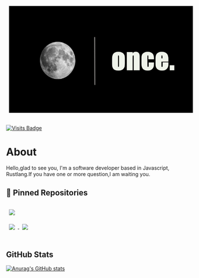 <img src="./assets/GitHubHeader.png" style="margin:1rem 0.5rem"/>

[![Visits Badge](https://badges.pufler.dev/visits/TIMMLOPK/TIMMYLOPK-Web)](https://lionceu.live)

# About
Hello,glad to see you, I'm a software developer based in Javascript, Rustlang.If you have one or more question,I am waiting you.

## 📌 Pinned Repositories

<a href="https://github.com/TIMMLOPK/once">
  <img align="center" style="margin:1rem 0.5rem" src="https://github-readme-stats.vercel.app/api/pin/?username=TIMMLOPK&repo=once&title_color=ffffff&text_color=c9cacc&icon_color=4AB197&bg_color=1A2B34" />
</a>

<br>

<a href="https://github.com/TIMMLOPK/TIMMYLOPK-Web">
  <img align="center" style="margin:0.5rem" src="https://github-readme-stats.vercel.app/api/pin/?username=TIMMLOPK&repo=TIMMYLOPK-Web&title_color=ffffff&text_color=c9cacc&icon_color=4AB197&bg_color=1A2B34" />
</a>

<a href="https://github.com/TIMMLOPK/Old-Web">
  <img align="center" style="margin:0.5rem" src="https://github-readme-stats.vercel.app/api/pin/?username=TIMMLOPK&repo=Old-Web&title_color=ffffff&text_color=c9cacc&icon_color=4AB197&bg_color=1A2B34" />
</a>

<br>
<br>

## GitHub Stats

[![Anurag's GitHub stats](https://github-readme-stats.vercel.app/api?username=TIMMLOPK)](https://github.com/anuraghazra/github-readme-stats)
<br>
